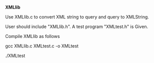 **XMLlib**

Use XMLlib.c to convert XML string to query and query to XMLString.

User should include "XMLlib.h". A test program "XMLtest.h" is Given.

Compile XMLlib as follows


gcc XMLlib.c XMLtest.c -o XMLtest

./XMLtest